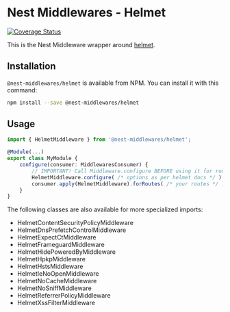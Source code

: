 # Nest Middlewares - Helmet

[![Coverage Status](https://coveralls.io/repos/github/wbhob/nest-middlewares/badge.svg?branch=master)](https://coveralls.io/github/wbhob/nest-middlewares?branch=master)

This is the Nest Middleware wrapper around [helmet](http://www.npmjs.com/package/helmet).

## Installation

`@nest-middlewares/helmet` is available from NPM. You can install it with this command:

```sh
npm install --save @nest-middlewares/helmet
```

## Usage

```ts
import { HelmetMiddleware } from '@nest-middlewares/helmet';

@Module(...)
export class MyModule {
    configure(consumer: MiddlewaresConsumer) {
        // IMPORTANT! Call Middleware.configure BEFORE using it for routes
        HelmetMiddleware.configure( /* options as per helmet docs */ )
        consumer.apply(HelmetMiddleware).forRoutes( /* your routes */ );
    }
}
```

The following classes are also available for more specialized imports:

- HelmetContentSecurityPolicyMiddleware
- HelmetDnsPrefetchControlMiddleware
- HelmetExpectCtMiddleware
- HelmetFrameguardMiddleware
- HelmetHidePoweredByMiddleware
- HelmetHpkpMiddleware
- HelmetHstsMiddleware
- HelmetIeNoOpenMiddleware
- HelmetNoCacheMiddleware
- HelmetNoSniffMiddleware
- HelmetReferrerPolicyMiddleware
- HelmetXssFilterMiddleware